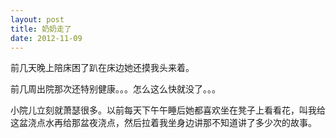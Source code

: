 ```yaml
---
layout: post
title: 奶奶走了
date: 2012-11-09
---
```


<p>前几天晚上陪床困了趴在床边她还摸我头来着。</p>
<p>前几周出院那次还特别健康。。。怎么这么快就没了。。。</p>
<p>小院儿立刻就萧瑟很多。以前每天下午午睡后她都喜欢坐在凳子上看看花，叫我给这盆浇点水再给那盆夜浇点，然后拉着我坐身边讲那不知道讲了多少次的故事。</p>

